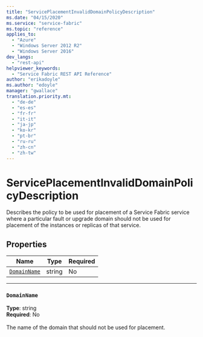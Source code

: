 ```yaml
---
title: "ServicePlacementInvalidDomainPolicyDescription"
ms.date: "04/15/2020"
ms.service: "service-fabric"
ms.topic: "reference"
applies_to: 
  - "Azure"
  - "Windows Server 2012 R2"
  - "Windows Server 2016"
dev_langs: 
  - "rest-api"
helpviewer_keywords: 
  - "Service Fabric REST API Reference"
author: "erikadoyle"
ms.author: "edoyle"
manager: "gwallace"
translation.priority.mt: 
  - "de-de"
  - "es-es"
  - "fr-fr"
  - "it-it"
  - "ja-jp"
  - "ko-kr"
  - "pt-br"
  - "ru-ru"
  - "zh-cn"
  - "zh-tw"
---
```

# ServicePlacementInvalidDomainPolicyDescription

Describes the policy to be used for placement of a Service Fabric service where a particular fault or upgrade domain should not be used for placement of the instances or replicas of that service.

## Properties
| Name | Type | Required |
| --- | --- | --- |
| [`DomainName`](#domainname) | string | No |

____
### `DomainName`
__Type__: string <br/>
__Required__: No<br/>
<br/>
The name of the domain that should not be used for placement.
